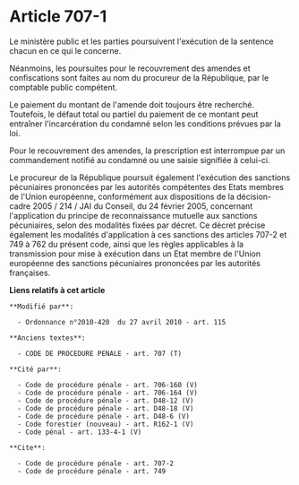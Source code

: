 # Article 707-1

Le ministère public et les parties poursuivent l'exécution de la sentence chacun en ce qui le concerne. 

Néanmoins, les poursuites pour le recouvrement des amendes et confiscations sont faites au nom du procureur de la République,
par le comptable public compétent. 

Le paiement du montant de l'amende doit toujours être recherché. Toutefois, le défaut total ou partiel du paiement de ce
montant peut entraîner l'incarcération du condamné selon les conditions prévues par la loi. 

Pour le recouvrement des amendes, la prescription est interrompue par un commandement notifié au condamné ou une saisie
signifiée à celui-ci. 

Le procureur de la République poursuit également l'exécution des sanctions pécuniaires prononcées par les autorités
compétentes des Etats membres de l'Union européenne, conformément aux dispositions de la décision-cadre 2005 / 214 / JAI du
Conseil, du 24 février 2005, concernant l'application du principe de reconnaissance mutuelle aux sanctions pécuniaires, selon
des modalités fixées par décret. Ce décret précise également les modalités d'application à ces sanctions des articles 707-2
et 749 à 762 du présent code, ainsi que les règles applicables à la transmission pour mise à exécution dans un Etat membre de
l'Union européenne des sanctions pécuniaires prononcées par les autorités françaises.

**Liens relatifs à cet article**

	**Modifié par**:

	  - Ordonnance n°2010-420  du 27 avril 2010 - art. 115

	**Anciens textes**:

	  - CODE DE PROCEDURE PENALE - art. 707 (T)

	**Cité par**:

	  - Code de procédure pénale - art. 706-160 (V)
	  - Code de procédure pénale - art. 706-164 (V)
	  - Code de procédure pénale - art. D48-12 (V)
	  - Code de procédure pénale - art. D48-18 (V)
	  - Code de procédure pénale - art. D48-6 (V)
	  - Code forestier (nouveau) - art. R162-1 (V)
	  - Code pénal - art. 133-4-1 (V)

	**Cite**:

	  - Code de procédure pénale - art. 707-2
	  - Code de procédure pénale - art. 749
